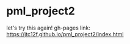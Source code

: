 # pml_project2
let's try this again!
gh-pages link: https://jtc12f.github.io/pml_project2/index.html
